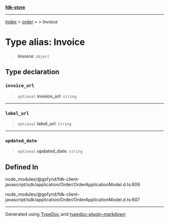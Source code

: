 [**fdk-store**](../../../README.md)
***

[Index](../../../API.md) > [order](../../README.md) > [<internal>](../README.md) > Invoice

# Type alias: Invoice

> **Invoice**: `object`

## Type declaration

### `invoice_url`

> `optional` **invoice\_url**: `string`

***

### `label_url`

> `optional` **label\_url**: `string`

***

### `updated_date`

> `optional` **updated\_date**: `string`

## Defined In

node\_modules/@gofynd/fdk-client-javascript/sdk/application/Order/OrderApplicationModel.d.ts:606

node\_modules/@gofynd/fdk-client-javascript/sdk/application/Order/OrderApplicationModel.d.ts:607

***
Generated using [TypeDoc](https://typedoc.org/) and [typedoc-plugin-markdown](https://www.npmjs.com/package/typedoc-plugin-markdown)

